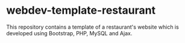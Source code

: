 # webdev-template-restaurant
This repository contains a template of a restaurant's website which is developed using Bootstrap, PHP, MySQL and Ajax. 
